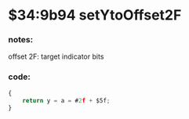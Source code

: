 ﻿
# $34:9b94 setYtoOffset2F



### notes:
offset 2F: target indicator bits

### code:
```js
{
	return y = a = #2f + $5f;
}
```



